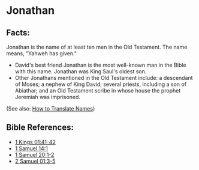 # Jonathan #

## Facts: ##

Jonathan is the name of at least ten men in the Old Testament. The name means, "Yahweh has given."

* David's best friend Jonathan is the most well-known man in the Bible with this name. Jonathan was King Saul's oldest son.
* Other Jonathans mentioned in the Old Testament include: a descendant of Moses; a nephew of King David; several priests, including a son of Abiathar; and an Old Testament scribe in whose house the prophet Jeremiah was imprisoned.

(See also: [How to Translate Names](en/ta-vol1/translate/man/translate-names))



## Bible References: ##

* [1 Kings 01:41-42](en/tn/1ki/help/01/41)
* [1 Samuel 14:1](en/tn/1sa/help/14/01)
* [1 Samuel 20:1-2](en/tn/1sa/help/20/01)
* [2 Samuel 01:3-5](en/tn/2sa/help/01/03)